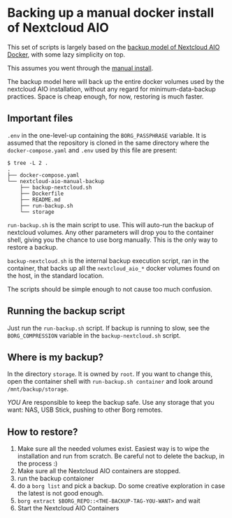 # Backing up a manual docker install of Nextcloud AIO

This set of scripts is largely based on the [backup model of Nextcloud AIO Docker],
with some lazy simplicity on top.

This assumes you went through the [manual install].

The backup model here will back up the entire docker volumes used by the nextcloud AIO
installation, without any regard for minimum-data-backup practices. Space is cheap
enough, for now, restoring is much faster.

## Important files

`.env` in the one-level-up containing the `BORG_PASSPHRASE` variable. It is assumed
that the repository is cloned in the same directory where the `docker-compose.yaml` and
`.env` used by this file are present:

```
$ tree -L 2 .
.
├── docker-compose.yaml
└── nextcloud-aio-manual-backup
    ├── backup-nextcloud.sh
    ├── Dockerfile
    ├── README.md
    ├── run-backup.sh
    └── storage

```

`run-backup.sh` is the main script to use. This will auto-run the backup of
nextcloud volumes. Any other parameters will drop you to the container
shell, giving you the chance to use borg manually. This is the only way
to restore a backup.

`backup-nextcloud.sh` is the internal backup execution script, ran in the container,
that backs up all the `nextcloud_aio_*` docker volumes found on the host, in the
standard location.

The scripts should be simple enough to not cause too much confusion.

## Running the backup script

Just run the `run-backup.sh` script. If backup is running to slow, see the `BORG_COMPRESSION` variable
in the `backup-nextcloud.sh` script.

## Where is my backup?

In the directory `storage`. It is owned by `root`. If you want to change this, open the container shell
with `run-backup.sh container` and look around `/mnt/backup/storage`.

[manual install]: https://github.com/nextcloud/all-in-one/tree/main/manual-install
[backup model of Nextcloud AIO Docker]: https://github.com/nextcloud/all-in-one/tree/main/Containers/borgbackup

*_YOU_* Are responsible to keep the backup safe. Use any storage that you want: NAS, USB Stick,
pushing to other Borg remotes.

## How to restore?

1. Make sure all the needed volumes exist. Easiest way is to wipe the installation and run from scratch.
   Be careful not to delete the backup, in the process :)
2. Make sure all the Nextcloud AIO containers are stopped.
3. run the backup contaioner
4. do a `borg list` and pick a backup. Do some creative exploration in case the latest is not good enough.
5. `borg extract $BORG_REPO::<THE-BACKUP-TAG-YOU-WANT>` and wait
6. Start the Nextcloud AIO Containers
